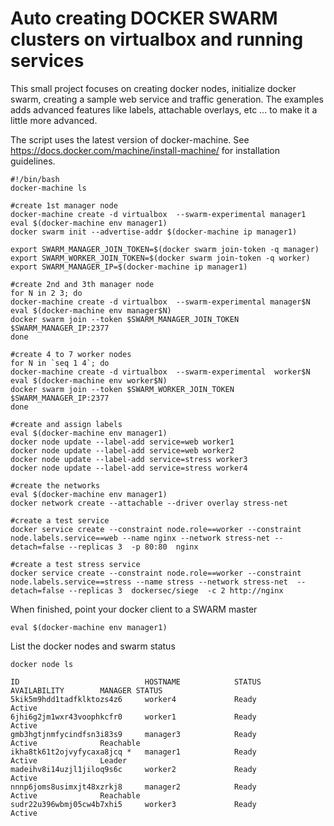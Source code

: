 # Auto creating DOCKER SWARM clusters on virtualbox and running services

This small project focuses on creating docker nodes, initialize docker swarm, creating a sample web service and traffic generation. The examples adds advanced features like labels, attachable overlays, etc ... to make it a little more advanced.

The script uses the latest version of docker-machine.
See https://docs.docker.com/machine/install-machine/ for installation guidelines.


```
#!/bin/bash
docker-machine ls

#create 1st manager node
docker-machine create -d virtualbox  --swarm-experimental manager1
eval $(docker-machine env manager1)
docker swarm init --advertise-addr $(docker-machine ip manager1)

export SWARM_MANAGER_JOIN_TOKEN=$(docker swarm join-token -q manager)
export SWARM_WORKER_JOIN_TOKEN=$(docker swarm join-token -q worker)
export SWARM_MANAGER_IP=$(docker-machine ip manager1)

#create 2nd and 3th manager node
for N in 2 3; do
docker-machine create -d virtualbox  --swarm-experimental manager$N
eval $(docker-machine env manager$N)
docker swarm join --token $SWARM_MANAGER_JOIN_TOKEN $SWARM_MANAGER_IP:2377
done

#create 4 to 7 worker nodes
for N in `seq 1 4`; do
docker-machine create -d virtualbox  --swarm-experimental  worker$N
eval $(docker-machine env worker$N)
docker swarm join --token $SWARM_WORKER_JOIN_TOKEN $SWARM_MANAGER_IP:2377
done

#create and assign labels
eval $(docker-machine env manager1)
docker node update --label-add service=web worker1
docker node update --label-add service=web worker2
docker node update --label-add service=stress worker3
docker node update --label-add service=stress worker4

#create the networks
eval $(docker-machine env manager1)
docker network create --attachable --driver overlay stress-net

#create a test service
docker service create --constraint node.role==worker --constraint node.labels.service==web --name nginx --network stress-net --detach=false --replicas 3  -p 80:80  nginx

#create a test stress service
docker service create --constraint node.role==worker --constraint node.labels.service==stress --name stress --network stress-net  --detach=false --replicas 3  dockersec/siege  -c 2 http://nginx

```

When finished, point your docker client to a SWARM master
```
eval $(docker-machine env manager1)
```

List the docker nodes and swarm status
```
docker node ls

ID                            HOSTNAME            STATUS              AVAILABILITY        MANAGER STATUS
5kik5m9hdd1tadfklktozs4z6     worker4             Ready               Active              
6jhi6g2jm1wxr43voophkcfr0     worker1             Ready               Active              
gmb3hgtjnmfycindfsn3i83s9     manager3            Ready               Active              Reachable
ikha8tk61t2ojvyfycaxa8jcq *   manager1            Ready               Active              Leader
madeihv8i14uzjl1jiloq9s6c     worker2             Ready               Active              
nnnp6joms8usimxjt48xzrkj8     manager2            Ready               Active              Reachable
sudr22u396wbmj05cw4b7xhi5     worker3             Ready               Active              

```



